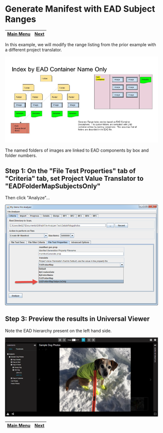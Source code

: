 # Generate Manifest with EAD Subject Ranges

[Main Menu](README.md) | [Next](demo7.md) 
------------------------- | ------------------------- 

In this example, we will modify the range listing from the prior example with a different project translator.  

![Index by EAD](tutorial-screenshots/IIIFScenarios/Slide7.JPG)

The named folders of images are linked to EAD components by box and folder numbers.

## Step 1: On the "File Test Properties" tab of "Criteria" tab, set Project Value Translator to "EADFolderMapSubjectsOnly"

Then click "Analyze"...

![Screenshot](tutorial-screenshots/fad6.png)

## Step 3: Preview the results in Universal Viewer

Note the EAD hierarchy present on the left hand side.

![Screenshot](tutorial-screenshots/uv6.png)

[Main Menu](README.md) | [Next](demo7.md) 
------------------------- | ------------------------- 
